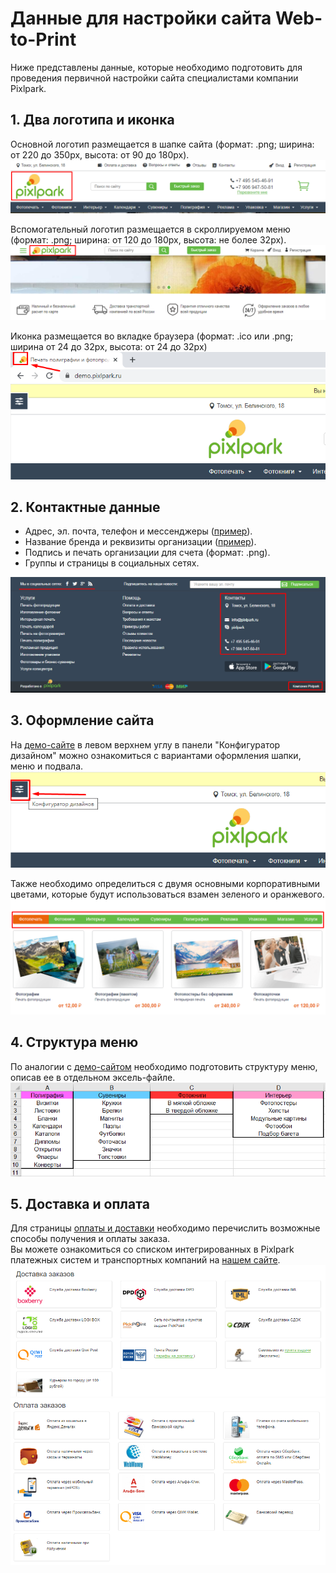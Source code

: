 # Данные для настройки сайта Web-to-Print
Ниже представлены данные, которые необходимо подготовить для проведения первичной настройки сайта специалистами компании Pixlpark.

## 1. Два логотипа и иконка
Основной логотип размещается в шапке сайта (формат: .png; ширина: от 220 до 350рх, высота: от 90 до 180рх).
![](../_media/misc/logo1.png ':size=70%')

Вспомогательный логотип размещается в скроллируемом меню (формат: .png; ширина: от 120 до 180рх, высота: не более 32рх).
![](../_media/misc/logo2.png ':size=70%')

Иконка размещается во вкладке браузера (формат: .ico или .png; ширина от 24 до 32рх, высота: от 24 до 32рх)
![](../_media/misc/favicon.png)

## 2. Контактные данные
* Адрес, эл. почта, телефон и мессенджеры ([пример](https://demo.pixlpark.ru/contact-us)).
* Название бренда и реквизиты организации ([пример](https://demo.pixlpark.ru/requisites)).
* Подпись и печать организации для счета (формат: .png).
* Группы и страницы в социальных сетях.

![](../_media/misc/contacts.png ':size=70%')

## 3. Оформление сайта
На [демо-сайте](https://demo.pixlpark.ru) в левом верхнем углу в панели "Конфигуратор дизайном" можно ознакомиться с вариантами оформления шапки, меню и подвала.
![](../_media/misc/design.png)

Также необходимо определиться с двумя основными корпоративными цветами, которые будут использоваться взамен зеленого и оранжевого.
![](../_media/misc/products.png ':size=70%')

## 4. Структура меню
По аналогии с [демо-сайтом](https://demo.pixlpark.ru) необходимо подготовить структуру меню, описав ее в отдельном эксель-файле.
![](../_media/misc/menu.png ':size=70%')

## 5. Доставка и оплата
Для страницы [оплаты и доставки](https://demo.pixlpark.ru/delivery-and-payment) необходимо перечислить возможные способы получения и оплаты заказа.<br>
Вы можете ознакомиться со списком интегрированных в Pixlpark платежных систем и транспортных компаний на [нашем сайте](https://pixlpark.ru/misc/shippings-and-payments).
![](../_media/misc/shippings.png ':size=70%')
![](../_media/misc/payments.png ':size=70%')